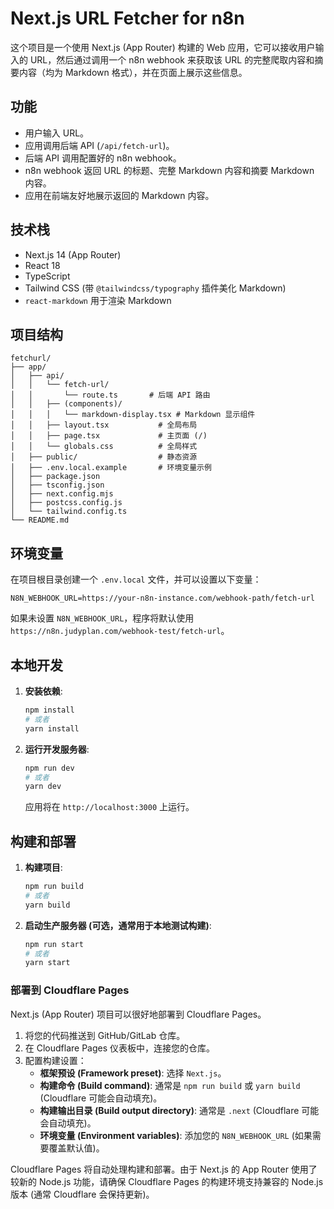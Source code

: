 # Next.js URL Fetcher for n8n

这个项目是一个使用 Next.js (App Router) 构建的 Web 应用，它可以接收用户输入的 URL，然后通过调用一个 n8n webhook 来获取该 URL 的完整爬取内容和摘要内容（均为 Markdown 格式），并在页面上展示这些信息。

## 功能

- 用户输入 URL。
- 应用调用后端 API (`/api/fetch-url`)。
- 后端 API 调用配置好的 n8n webhook。
- n8n webhook 返回 URL 的标题、完整 Markdown 内容和摘要 Markdown 内容。
- 应用在前端友好地展示返回的 Markdown 内容。

## 技术栈

- Next.js 14 (App Router)
- React 18
- TypeScript
- Tailwind CSS (带 `@tailwindcss/typography` 插件美化 Markdown)
- `react-markdown` 用于渲染 Markdown

## 项目结构

```
fetchurl/
├── app/
│   ├── api/
│   │   └── fetch-url/
│   │       └── route.ts       # 后端 API 路由
│   │   ├── (components)/
│   │   │   └── markdown-display.tsx # Markdown 显示组件
│   │   ├── layout.tsx           # 全局布局
│   │   ├── page.tsx             # 主页面 (/) 
│   │   └── globals.css          # 全局样式
│   ├── public/                  # 静态资源
│   ├── .env.local.example       # 环境变量示例
│   ├── package.json
│   ├── tsconfig.json
│   ├── next.config.mjs
│   ├── postcss.config.js
│   └── tailwind.config.ts
└── README.md
```

## 环境变量

在项目根目录创建一个 `.env.local` 文件，并可以设置以下变量：

```
N8N_WEBHOOK_URL=https://your-n8n-instance.com/webhook-path/fetch-url
```

如果未设置 `N8N_WEBHOOK_URL`，程序将默认使用 `https://n8n.judyplan.com/webhook-test/fetch-url`。

## 本地开发

1.  **安装依赖**:
    ```bash
    npm install
    # 或者
    yarn install
    ```

2.  **运行开发服务器**:
    ```bash
    npm run dev
    # 或者
    yarn dev
    ```

    应用将在 `http://localhost:3000` 上运行。

## 构建和部署

1.  **构建项目**:
    ```bash
    npm run build
    # 或者
    yarn build
    ```

2.  **启动生产服务器 (可选，通常用于本地测试构建)**:
    ```bash
    npm run start
    # 或者
    yarn start
    ```

### 部署到 Cloudflare Pages

Next.js (App Router) 项目可以很好地部署到 Cloudflare Pages。

1.  将您的代码推送到 GitHub/GitLab 仓库。
2.  在 Cloudflare Pages 仪表板中，连接您的仓库。
3.  配置构建设置：
    - **框架预设 (Framework preset)**: 选择 `Next.js`。
    - **构建命令 (Build command)**: 通常是 `npm run build` 或 `yarn build` (Cloudflare 可能会自动填充)。
    - **构建输出目录 (Build output directory)**: 通常是 `.next` (Cloudflare 可能会自动填充)。
    - **环境变量 (Environment variables)**: 添加您的 `N8N_WEBHOOK_URL` (如果需要覆盖默认值)。

Cloudflare Pages 将自动处理构建和部署。由于 Next.js 的 App Router 使用了较新的 Node.js 功能，请确保 Cloudflare Pages 的构建环境支持兼容的 Node.js 版本 (通常 Cloudflare 会保持更新)。 